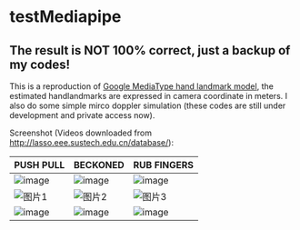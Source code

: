 # testMediapipe

## **The result is NOT 100% correct, just a backup of my codes!**

This is a reproduction of [Google MediaType hand landmark model](https://google.github.io/mediapipe/solutions/hands.html), the estimated handlandmarks are expressed in camera coordinate in meters. I also do some simple mirco doppler simulation (these codes are still under development and private access now).

Screenshot (Videos downloaded from http://lasso.eee.sustech.edu.cn/database/):

|PUSH PULL  |BECKONED   |RUB FINGERS   |
|---|---|---|
|![image](https://user-images.githubusercontent.com/66763689/226080794-d23f68e4-64cb-4cd5-ae9a-9e43bf2cee6b.png)|![image](https://user-images.githubusercontent.com/66763689/226080796-27ce62f4-635b-4723-bc3e-a06cb29044bb.png)|![image](https://user-images.githubusercontent.com/66763689/226080803-1e7f763d-e279-4796-b9fd-623384f7abe9.png)|
|![图片1](https://user-images.githubusercontent.com/66763689/226081148-1509d0cb-0667-451a-b8a5-fd205507949b.gif)   |![图片2](https://user-images.githubusercontent.com/66763689/226081161-9b4171b6-a936-4c4b-b510-016d4cb4513c.gif)|![图片3](https://user-images.githubusercontent.com/66763689/226081176-0befb004-d1d9-4147-99ea-2e8dc7db2424.gif)|
|![image](https://user-images.githubusercontent.com/66763689/226081205-0b75683c-d851-4e12-a063-bca84dd3f0b7.png)|![image](https://user-images.githubusercontent.com/66763689/226081215-7078fbea-3689-406d-a67d-5a478b056dce.png)|![image](https://user-images.githubusercontent.com/66763689/226081234-c55458cb-a69c-43ae-b718-63b51f07f3b6.png)|








